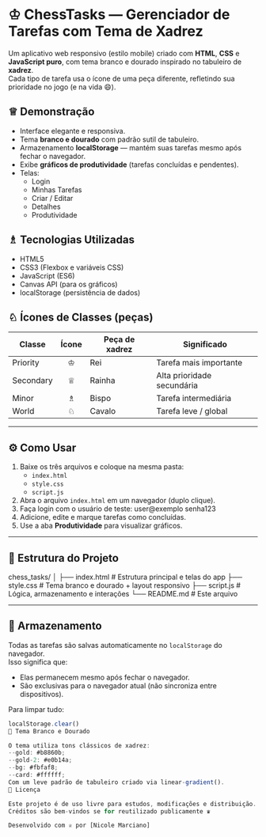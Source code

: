 # ♔ ChessTasks — Gerenciador de Tarefas com Tema de Xadrez

Um aplicativo web responsivo (estilo mobile) criado com **HTML**, **CSS** e **JavaScript puro**, com tema branco e dourado inspirado no tabuleiro de **xadrez**.  
Cada tipo de tarefa usa o ícone de uma peça diferente, refletindo sua prioridade no jogo (e na vida 😄).

## ♕ Demonstração

- Interface elegante e responsiva.
- Tema **branco e dourado** com padrão sutil de tabuleiro.
- Armazenamento **localStorage** — mantém suas tarefas mesmo após fechar o navegador.
- Exibe **gráficos de produtividade** (tarefas concluídas e pendentes).
- Telas:
  - Login  
  - Minhas Tarefas  
  - Criar / Editar  
  - Detalhes  
  - Produtividade

## ♗ Tecnologias Utilizadas

- HTML5  
- CSS3 (Flexbox e variáveis CSS)  
- JavaScript (ES6)  
- Canvas API (para os gráficos)  
- localStorage (persistência de dados)

## ♘ Ícones de Classes (peças)

| Classe       | Ícone | Peça de xadrez | Significado                |
|---------------|:------:|----------------|----------------------------|
| Priority      | ♔ | Rei     | Tarefa mais importante       |
| Secondary     | ♕ | Rainha  | Alta prioridade secundária   |
| Minor         | ♗ | Bispo   | Tarefa intermediária         |
| World         | ♘ | Cavalo  | Tarefa leve / global         |

---

## ⚙️ Como Usar

1. Baixe os três arquivos e coloque na mesma pasta:
   - `index.html`  
   - `style.css`  
   - `script.js`
2. Abra o arquivo `index.html` em um navegador (duplo clique).
3. Faça login com o usuário de teste:
user@exemplo
senha123
4. Adicione, edite e marque tarefas como concluídas.
5. Use a aba **Produtividade** para visualizar gráficos.

---

## 🧩 Estrutura do Projeto

chess_tasks/
│
├── index.html # Estrutura principal e telas do app
├── style.css # Tema branco e dourado + layout responsivo
├── script.js # Lógica, armazenamento e interações
└── README.md # Este arquivo

---

## 💾 Armazenamento

Todas as tarefas são salvas automaticamente no `localStorage` do navegador.  
Isso significa que:
- Elas permanecem mesmo após fechar o navegador.  
- São exclusivas para o navegador atual (não sincroniza entre dispositivos).

Para limpar tudo:
```js
localStorage.clear()
🎨 Tema Branco e Dourado

O tema utiliza tons clássicos de xadrez:
--gold: #b8860b;
--gold-2: #e0b14a;
--bg: #fbfaf8;
--card: #ffffff;
Com um leve padrão de tabuleiro criado via linear-gradient().
🏁 Licença

Este projeto é de uso livre para estudos, modificações e distribuição.
Créditos são bem-vindos se for reutilizado publicamente ♛

Desenvolvido com ♕ por [Nicole Marciano]
